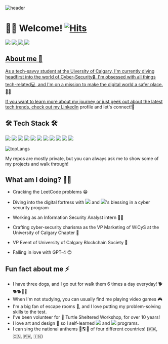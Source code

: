 ![header](https://capsule-render.vercel.app/api?type=waving&color=gradient&height=250&section=header&text=Hello!%20I'm%20Dayee!&fontSize=80)


# 👩‍💻 Welcome!               [![Hits](https://hits.seeyoufarm.com/api/count/incr/badge.svg?url=https%3A%2F%2Fgithub.com%2Fdayee0318&count_bg=%2376B8D4&title_bg=%23555555&icon=&icon_color=%23E7E7E7&title=hits&edge_flat=true)](https://hits.seeyoufarm.com)




<img src="https://img.shields.io/badge/dy0318m@gmail.com-EA4335?style=for-the-badge&logo=Gmail&logoColor=fff"/> <a href="https://www.notion.so/Dayee-Lee-7ba4e2cffadf4382ad2bf45e8943e9ff" target="_blank"><img src="https://img.shields.io/badge/BLOG-000000?style=for-the-badge&logo=Notion&logoColor=fff"/> <a href="https://www.linkedin.com/in/dayee-lee/" target="_blank"><img src="https://img.shields.io/badge/LinkedIn-0A66C2?style=for-the-badge&logo=LinkedIn&logoColor=fff"/> <a href="https://devpost.com/dy0318m?ref_content=user-portfolio&ref_feature=portfolio&ref_medium=global-nav" target="_blank"><img src="https://img.shields.io/badge/Devpost-003E54?style=for-the-badge&logo=Devpost&logoColor=fff"/>


## About me 💃


As a tech-savvy student at the Uiversity of Calgary, I'm currently diving headfirst into the world of Cyber-Security🔒. I'm obsessed with all things tech-related💻, and I'm on a mission to make the digital world a safer place. 🦸‍♀️

If you want to learn more about my journey or just geek out about the latest tech trends, check out my [LinkedIn](https://www.linkedin.com/in/dayee-lee/) profile and let's connect!🤝



## 🛠 Tech Stack 🛠

<img src="https://img.shields.io/badge/Python-3776AB?style=for-the-badge&logo=Python&logoColor=fff"> <img src="https://img.shields.io/badge/JAVA-007396?style=for-the-badge&logo=java&logoColor=white"> <img src="https://img.shields.io/badge/C-A8B9CC?style=for-the-badge&logo=C&logoColor=white"> <img src="https://img.shields.io/badge/C++-00599C?style=for-the-badge&logo=C%2B%2B&logoColor=white"> <img src="https://img.shields.io/badge/C Sharp-239120?style=for-the-badge&logo=C Sharp&logoColor=white"> <img src="https://img.shields.io/badge/Unity-FFFFFF?style=for-the-badge&logo=Unity&logoColor=000"> <img src="https://img.shields.io/badge/Kotlin-7F52FF?style=for-the-badge&logo=vue.js&logoColor=white"> <img src="https://img.shields.io/badge/html-E34F26?style=for-the-badge&logo=html5&logoColor=white"> <img src="https://img.shields.io/badge/css-1572B6?style=for-the-badge&logo=css3&logoColor=white"> <img src="https://img.shields.io/badge/javascript-F7DF1E?style=for-the-badge&logo=javascript&logoColor=black"> <img src="https://img.shields.io/badge/github-181717?style=for-the-badge&logo=github&logoColor=white">




![topLangs](https://github-readme-stats-ochre-zeta.vercel.app/api/top-langs/?username=dayee0318&hide_title=true&layout=compact&card_width=400&langs_count=8&exclude_repo=SENG300-Iteration3&hide=HLSL,ShaderLab,HTML,TeX)

My repos are mostly private, but you can always ask me to show some of my projects and walk through!


## What am I doing? 🏃‍♀️


- Cracking the LeetCode problems 😁

- Diving into the digital fortress with <img src="https://img.shields.io/badge/Microsoft-5E5E5E?style=flat&logo=Microsoft&logoColor=fff"/> and <img src="https://img.shields.io/badge/ICTC-5E5E5E?style=flat&logo=ICTC&logoColor=fff"/>'s blessing in a cyber security program

- Working as an Information Security Analyst intern 👩‍💻

- Crafting cyber-security charisma as the VP Marketing of WiCyS at the University of Calgary Chapter 👸
  
- VP Event of University of Calgary Blockchain Society 🔗

- Falling in love with GPT-4 😍


## Fun fact about me ⚡

- I have three dogs, and I go out for walk them 6 times a day everyday! 🐕🐕🐕🚶‍♀️
- When I'm not studying, you can usually find me playing video games 🎮
- I'm a big fan of escape rooms 🔐, and I love putting my problem-solving skills to the test.
- I've been volunteer for 🐢 Turtle Sheltered Workshop, for over 10 years!
- I love art and design 🎨 so I self-learned <img src="https://img.shields.io/badge/Photoshop-31A8FF?style=flat&logo=Adobe Photoshop&logoColor=fff"/> and <img src="https://img.shields.io/badge/Illustrator-FF9A00?style=flat&logo=Adobe Illustrator&logoColor=fff"/> programs.
- I can sing the national anthems 🎤🌎🎵 of four different countries! (🇰🇷, 🇨🇦, 🇵🇭, 🇮🇳)

<!--
**dayee0318/dayee0318** is a ✨ _special_ ✨ repository because its `README.md` (this file) appears on your GitHub profile.

Here are some ideas to get you started:

- 🔭 I’m currently working on ...
- 🌱 I’m currently learning ...
- 👯 I’m looking to collaborate on ...
- 🤔 I’m looking for help with ...
- 💬 Ask me about ...
- 📫 How to reach me: ...
- 😄 Pronouns: ...
- ⚡ Fun fact: ...
-->
